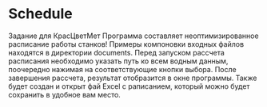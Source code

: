 # Schedule
Задание для КрасЦветМет
Программа составляет неоптимизированное расписание работы станков! Примеры компоновки входных файлов находятся в директории documents.
Перед запуском рассчета расписания необходимо указать путь ко всем водным данным, поочередно нажимая на соответствующие кнопки выбора.
После завершения рассчета, результат отобразится в окне программы. Также будет создан и открыт фай Excel с раписанием, который можно
будет сохранить в удобное вам место.
